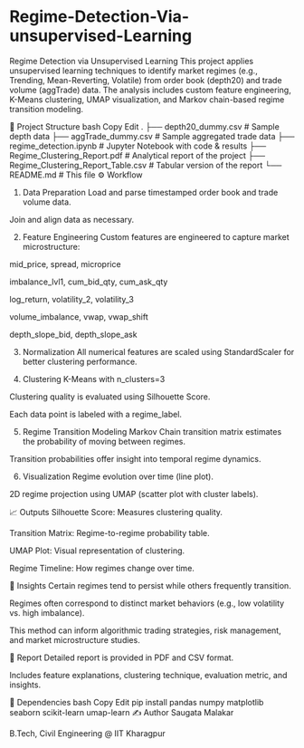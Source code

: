 # Regime-Detection-Via-unsupervised-Learning
 Regime Detection via Unsupervised Learning
This project applies unsupervised learning techniques to identify market regimes (e.g., Trending, Mean-Reverting, Volatile) from order book (depth20) and trade volume (aggTrade) data. The analysis includes custom feature engineering, K-Means clustering, UMAP visualization, and Markov chain-based regime transition modeling.

📁 Project Structure
bash
Copy
Edit
.
├── depth20_dummy.csv             # Sample depth data
├── aggTrade_dummy.csv           # Sample aggregated trade data
├── regime_detection.ipynb       # Jupyter Notebook with code & results
├── Regime_Clustering_Report.pdf # Analytical report of the project
├── Regime_Clustering_Report_Table.csv # Tabular version of the report
└── README.md                    # This file
⚙️ Workflow
1. Data Preparation
Load and parse timestamped order book and trade volume data.

Join and align data as necessary.

2. Feature Engineering
Custom features are engineered to capture market microstructure:

mid_price, spread, microprice

imbalance_lvl1, cum_bid_qty, cum_ask_qty

log_return, volatility_2, volatility_3

volume_imbalance, vwap, vwap_shift

depth_slope_bid, depth_slope_ask

3. Normalization
All numerical features are scaled using StandardScaler for better clustering performance.

4. Clustering
K-Means with n_clusters=3

Clustering quality is evaluated using Silhouette Score.

Each data point is labeled with a regime_label.

5. Regime Transition Modeling
Markov Chain transition matrix estimates the probability of moving between regimes.

Transition probabilities offer insight into temporal regime dynamics.

6. Visualization
Regime evolution over time (line plot).

2D regime projection using UMAP (scatter plot with cluster labels).

📈 Outputs
Silhouette Score: Measures clustering quality.

Transition Matrix: Regime-to-regime probability table.

UMAP Plot: Visual representation of clustering.

Regime Timeline: How regimes change over time.

🧠 Insights
Certain regimes tend to persist while others frequently transition.

Regimes often correspond to distinct market behaviors (e.g., low volatility vs. high imbalance).

This method can inform algorithmic trading strategies, risk management, and market microstructure studies.

📄 Report
Detailed report is provided in PDF and CSV format.

Includes feature explanations, clustering technique, evaluation metric, and insights.

📌 Dependencies
bash
Copy
Edit
pip install pandas numpy matplotlib seaborn scikit-learn umap-learn
✍️ Author
Saugata Malakar

B.Tech, Civil Engineering @ IIT Kharagpur

